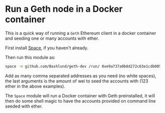 # Run a Geth node in a Docker container
This is a quick way of running a `Geth` Ethereum client in a docker container and seeding one or many accounts with ether.

First install [Space](https://space.sh), if you haven't already.

Then run this module as:
```sh
space -m github.com/Bashlund/geth-dev /run/ 0xe9a737a0b8d272c63e1cdb005377e353b60fd1fe,0xe687cf2a4b9e17d8f8fdeea00bbe544b94248f8c 123000000000000000000
```

Add as many comma separated addresses as you need (no white spaces), the last arguments is the amount of wei to seed the accounts with (123 ether in the above examples).

The `Space` module will run a Docker container with Geth preinstalled, it will then do some shell magic to have the accounts provided on command line seeded with ether.
